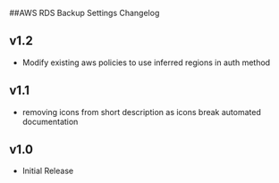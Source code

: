 ##AWS RDS Backup Settings Changelog

v1.2
----
- Modify existing aws policies to use inferred regions in auth method

v1.1
----
- removing icons from short description as icons break automated documentation

v1.0
-----
- Initial Release
